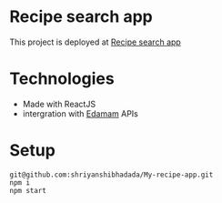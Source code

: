 # Recipe search app
This project is deployed at [Recipe search app](https://613b808673ad5400c2c6b649--recipeappbyme.netlify.app/)

# Technologies
* Made with ReactJS
* intergration with [Edamam](https://www.edamam.com/) APIs

# Setup
`git@github.com:shriyanshibhadada/My-recipe-app.git` \
`npm i` \
`npm start`

